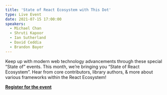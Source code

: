 ```yaml
---
title: 'State of React Ecosystem with This Dot'
type: Live Event
date: 2021-07-15 17:00:00
speakers:
  - Michael Chan
  - Shruti Kapoor
  - Ian Sutherland
  - David Ceddia
  - Brandon Bayer
---
```


Keep up with modern web technology advancements through these special “State of” events. This month, we’re bringing you “State of React Ecosystem”. Hear from core contributors, library authors, & more about various frameworks within the React Ecosystem!

**[Register for the event](https://www.reactjsmeetup.com/#/)**
